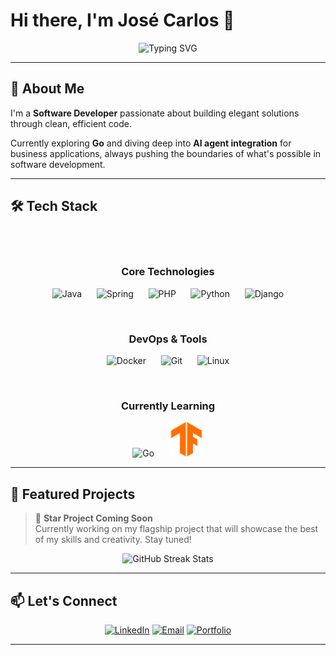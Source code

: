 # Hi there, I'm José Carlos 👋

<div align="center">
  <img src="https://readme-typing-svg.herokuapp.com?font=Fira+Code&pause=1000&color=5EEAD4&center=true&vCenter=true&width=435&lines=Software+Developer" alt="Typing SVG" />
</div>

---

## 🚀 About Me

I'm a **Software Developer** passionate about building elegant solutions through clean, efficient code.

Currently exploring **Go** and diving deep into **AI agent integration** for business applications, always pushing the boundaries of what's possible in software development.

---

## 🛠️ Tech Stack
<br><br>
<div align="center">
  
### Core Technologies

<p align="center">
  <img src="https://cdn.jsdelivr.net/gh/devicons/devicon/icons/java/java-original.svg" alt="Java" width="55" height="55"/>
  &nbsp;&nbsp;&nbsp;&nbsp;
  <img src="https://cdn.jsdelivr.net/gh/devicons/devicon/icons/spring/spring-original.svg" alt="Spring" width="55" height="55"/>
  &nbsp;&nbsp;&nbsp;&nbsp;
  <img src="https://cdn.jsdelivr.net/gh/devicons/devicon/icons/php/php-original.svg" alt="PHP" width="55" height="55"/>
  &nbsp;&nbsp;&nbsp;&nbsp;
  <img src="https://cdn.jsdelivr.net/gh/devicons/devicon/icons/python/python-original.svg" alt="Python" width="55" height="55"/>
  &nbsp;&nbsp;&nbsp;&nbsp;
  <img src="https://cdn.jsdelivr.net/gh/devicons/devicon/icons/django/django-plain.svg" alt="Django" width="55" height="55"/>
</p>

<br>

### DevOps & Tools
<p align="center">
  <img src="https://cdn.jsdelivr.net/gh/devicons/devicon/icons/docker/docker-original.svg" alt="Docker" width="55" height="55"/>
  &nbsp;&nbsp;&nbsp;&nbsp;
  <img src="https://cdn.jsdelivr.net/gh/devicons/devicon/icons/git/git-original.svg" alt="Git" width="55" height="55"/>
  &nbsp;&nbsp;&nbsp;&nbsp;
  <img src="https://cdn.jsdelivr.net/gh/devicons/devicon/icons/linux/linux-original.svg" alt="Linux" width="55" height="55"/>
</p>

<br>

### Currently Learning
<p align="center">
  <img src="https://cdn.jsdelivr.net/gh/devicons/devicon/icons/go/go-original.svg" alt="Go" width="55" height="55"/>
  &nbsp;&nbsp;&nbsp;&nbsp;
  <img src="https://raw.githubusercontent.com/devicons/devicon/master/icons/tensorflow/tensorflow-original.svg" alt="AI/ML" width="55" height="55"/>
</p>
</div>


---

## 🌟 Featured Projects

> 🚧 **Star Project Coming Soon**  
> Currently working on my flagship project that will showcase the best of my skills and creativity. Stay tuned!

<div align="center">
  <img src="https://github-readme-streak-stats.herokuapp.com/?user=JosCarRub&theme=dark&hide_border=true&background=0d1117&stroke=5EEAD4&ring=5EEAD4&fire=5EEAD4&currStreakLabel=5EEAD4" alt="GitHub Streak Stats" />
</div>

---

## 📫 Let's Connect

<div align="center">

[![LinkedIn](https://img.shields.io/badge/LinkedIn-0077B5?style=for-the-badge&logo=linkedin&logoColor=white)]([in/josé-carlos-cataluña-rubio-4251b1334](https://www.linkedin.com/in/jos%C3%A9-carlos-catalu%C3%B1a-rubio-4251b1334))
[![Email](https://img.shields.io/badge/Email-5EEAD4?style=for-the-badge&logo=gmail&logoColor=black)](mailto:contacto@josecarlosdev.com)
[![Portfolio](https://img.shields.io/badge/Portfolio-Coming_Soon-5EEAD4?style=for-the-badge&logo=web&logoColor=black)](#)

</div>

---

